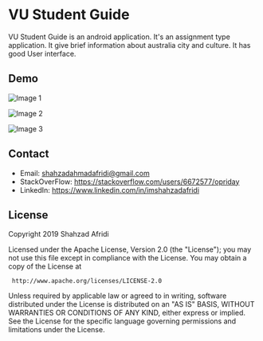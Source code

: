 # VU Student Guide

VU Student Guide is an android application. It's an assignment type application. It give brief information about australia city and culture. It has good User interface.  
## Demo

![Image 1](https://lh3.googleusercontent.com/jDjZ8wLg19ihTmHjjQ6wSerFZO2XyLaaV2esqgXghiUOVk0o7lqN2g8eeGWDhxMTXq2zgCl6kOP8KpT9-AJNseA5Rwkys3s4VNsZVFjibdiT_1VbjyZu9IkRdT1wB7rdWdcOjBcMy98kn8p0sD66CM18vri9LYhV1UC-jf-5l_xdIGbsIAjfxjzHi9cnisPsoeyXHE-WuwIfOCqcXYjPjmEXAc_uIOux1LmkoXLJk5Gprv70Kv3FPZrNTZg46Bc3r1oFW_QDj_aaGXC3awZAH39vQpUdlVIyg7tL8sJ66g55EfaKk6Ck6TEviCMfD5TvVu4Pf1WOy8Cwl8yEeEOmPGQD0xvt8Q5OK24usuKG0LyICsc9zJvNgUZPccYNXRbs4ygHiZ796hHF317gXQlkAGyz4EX6mo_HUjN6qq16KugOYGmOHLVg-vMXvWfYJrKJkSOr3YPROdexTSNmF9_NhvjrI0ig3_nS8FHIl6-qiss7m4Llx3sUnAFqddgt-Dc42ttzZ5OLNjWAkaYTrpIaGP4mVmN3A9rRagFbEtCRXeHHN6DAvQYBF_RW5KCJ4a2FLISY2N1pAiMeQbx_lm0zI6r6O43nQFKDRpk5TMb38tBfXR0mj00UnwGpLovfWIdb9ekOx6ahroHmdX3tVjmsudo6V9vtLt8=w444-h888-no "Title")

![Image 2](https://lh3.googleusercontent.com/7hHneLxuWeEWL_biQNposVBiam4knoR_QXjwubDDLlnmWM0W3ZTqfpqNnjlpgmdU0vH5P0Pxo3_keAJ_rhHeNqFpsU3zcDi70zsMqBtdLkhy_TjZFSYHcU5-ECmdq-S41VBX1zXreoAiCASui3wG7bGg4pT8ej5BB-x1rgBdGbIvZ7xaJu9d198lTWsPw3DBcS-DnnnXcoKODrqMFcYxkS-2Ub1Ij2JAfMCbiVG9wMeGwyH_OkzG8tdc7IBmLEUX_Ha4RaN6jG3nQF0kcy37W0vk_53XR0ST7DRueF96Jjh_IpeMAPVM0wDW2RGlY4bbjXAXcxOluMt11BYwExJNn4PaHdA1jzhZWAvLqAmBRUrNSoTd3h23YnO9k-jQXkYCd_BgVilS376l8npORhFwAOHa4E7uruh_giR72AfbhCHw0DevVLoiEF1w-7ksIJACNaRMjN2FWKduBaCqFkdmboaNnMr_AccXB6ekNmL-5rL7TDCVy-c7uAtKW5qPqZNJ8u2j9H4IR8PAw3j2rvkIJ5HuDa-sA7Diim2JVmE4vAlb2dxxwIJKO6d50yQ0D-i3HMCrFJxTO9HkIN9cx59qVIf-ddBNUMS6h2q87bB9uYRYxoUm1UDrFuGHgdVPox2YJRmnar-RMH7uRifEB0Uk9akZQu62gmc=w444-h888-no "Title")


![Image 3](https://lh3.googleusercontent.com/Tck10gyZkgZAuH3eex_YxRbCtNJinMY5sHO1EXkG9qIAVL9q__ZHlC9LuuKM6l0KLgxMaTs7PTJk1-mgBy2hm7Y7aY44JWuuFCy31axkfnmQ4zMnEbHAYF-buTYz_2DDhVzqAKR_-GsBxsj_CmCem2zLJV_fEwi9KiizmeworQbIwnZpO7eHfXfP3HGzrVRDv6VujuOWd6OfVgTSssGYDDpwdio1gT-rffbWWCHC2AUQfZM3nzgDAvpcnPBHKK8XXIpIEmG5qZ3_Zb55E9HDQotoxbnbxD7J5m5O86ihNSNrbZMjLeTsJjzrPjiIYYoDawmdZvvOwcyZwS6GrazUzquM6N6BPm09elrcUdvpUvV1Bta0CBNXOrIIAH7-vKJOp4jDWFQRdJIaxPBv1RAO-qefAr7AS9r4C2GPp2YRjhu-ygpb5A4odx0QdhA2BSeflWKTW8fxMJk9N2MrpND93DBSq1Qu4yvzvEOmiIxTReeIJQjbZ___4VAjCK7RtM7hWm-wrmVPBhXHEr9KC3qXaKpeatgmSSJzAv5orMTuRQBRt2ybbhnTJjyrKgB1DwW5BgdOxVC4FJ8eZxUXgkYyJKmBdddGR2LKzNFHmBlH38lXwo2VvDISDz0uqS0R-Yxv5uwbS1n0iMglEaglp-zrdDSiXq9fYks=w444-h888-no "Title")

## Contact

 - Email:     shahzadahmadafridi@gmail.com 
 - StackOverFlow: https://stackoverflow.com/users/6672577/opriday 
 - LinkedIn: https://www.linkedin.com/in/imshahzadafridi

## License

Copyright 2019 Shahzad Afridi

   Licensed under the Apache License, Version 2.0 (the "License");
   you may not use this file except in compliance with the License.
   You may obtain a copy of the License at

     http://www.apache.org/licenses/LICENSE-2.0

   Unless required by applicable law or agreed to in writing, software
   distributed under the License is distributed on an "AS IS" BASIS,
   WITHOUT WARRANTIES OR CONDITIONS OF ANY KIND, either express or implied.
   See the License for the specific language governing permissions and
   limitations under the License.



